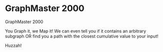GraphMaster 2000
===============

GraphMaster 2000

You Graph it, we Map it! We can even tell you if it contains an arbitrary subgraph OR find you a path with the closest cumulative value to your input!

Huzzah!
